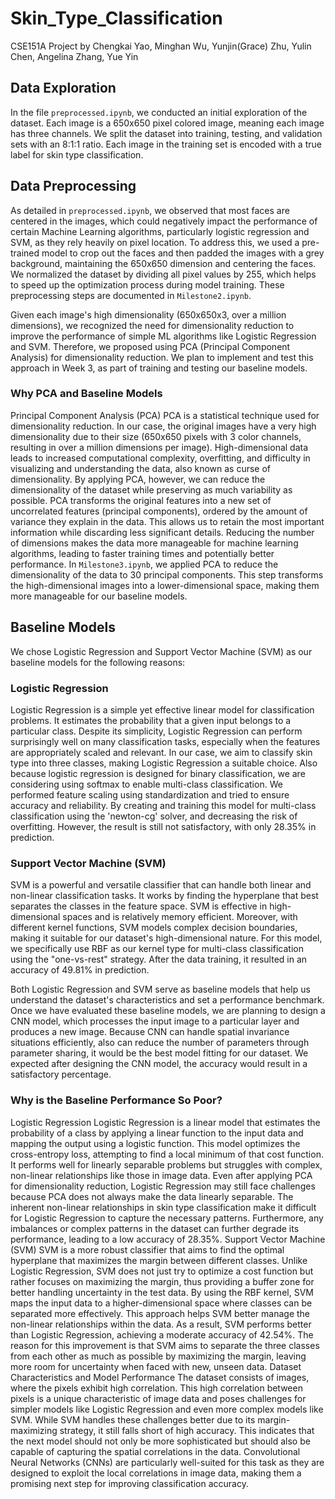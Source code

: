 # Skin_Type_Classification
CSE151A Project by Chengkai Yao, Minghan Wu, Yunjin(Grace) Zhu, Yulin Chen, Angelina Zhang, Yue Yin

## Data Exploration 
In the file `preprocessed.ipynb`, we conducted an initial exploration of the dataset. Each image is a 650x650 pixel colored image, meaning each image has three channels. We split the dataset into training, testing, and validation sets with an 8:1:1 ratio. Each image in the training set is encoded with a true label for skin type classification.

## Data Preprocessing
As detailed in `preprocessed.ipynb`, we observed that most faces are centered in the images, which could negatively impact the performance of certain Machine Learning algorithms, particularly logistic regression and SVM, as they rely heavily on pixel location. To address this, we used a pre-trained model to crop out the faces and then padded the images with a grey background, maintaining the 650x650 dimension and centering the faces. We normalized the dataset by dividing all pixel values by 255, which helps to speed up the optimization process during model training. These preprocessing steps are documented in `Milestone2.ipynb`.

Given each image's high dimensionality (650x650x3, over a million dimensions), we recognized the need for dimensionality reduction to improve the performance of simple ML algorithms like Logistic Regression and SVM. Therefore, we proposed using PCA (Principal Component Analysis) for dimensionality reduction. We plan to implement and test this approach in Week 3, as part of training and testing our baseline models.

### Why PCA and Baseline Models
Principal Component Analysis (PCA)
PCA is a statistical technique used for dimensionality reduction. In our case, the original images have a very high dimensionality due to their size (650x650 pixels with 3 color channels, resulting in over a million dimensions per image). High-dimensional data leads to increased computational complexity, overfitting, and difficulty in visualizing and understanding the data, also known as curse of dimensionality. By applying PCA, however, we can reduce the dimensionality of the dataset while preserving as much variability as possible. PCA transforms the original features into a new set of uncorrelated features (principal components), ordered by the amount of variance they explain in the data. This allows us to retain the most important information while discarding less significant details. Reducing the number of dimensions makes the data more manageable for machine learning algorithms, leading to faster training times and potentially better performance.
In `Milestone3.ipynb`, we applied PCA to reduce the dimensionality of the data to 30 principal components. This step transforms the high-dimensional images into a lower-dimensional space, making them more manageable for our baseline models.

## Baseline Models
We chose Logistic Regression and Support Vector Machine (SVM) as our baseline models for the following reasons:

### Logistic Regression
Logistic Regression is a simple yet effective linear model for classification problems. It estimates the probability that a given input belongs to a particular class. Despite its simplicity, Logistic Regression can perform surprisingly well on many classification tasks, especially when the features are appropriately scaled and relevant. In our case, we aim to classify skin type into three classes, making Logistic Regression a suitable choice.
Also because logistic regression is designed for binary classification, we are considering using softmax to enable multi-class classification. We performed feature scaling using standardization and tried to ensure accuracy and reliability. By creating and training this model for multi-class classification using the 'newton-cg' solver, and decreasing the risk of overfitting.  However, the result is still not satisfactory, with only 28.35% in prediction.

### Support Vector Machine (SVM)
SVM is a powerful and versatile classifier that can handle both linear and non-linear classification tasks. It works by finding the hyperplane that best separates the classes in the feature space. SVM is effective in high-dimensional spaces and is relatively memory efficient. Moreover, with different kernel functions, SVM models complex decision boundaries, making it suitable for our dataset's high-dimensional nature.
For this model, we specifically use RBF as our kernel type for multi-class classification using the "one-vs-rest" strategy. After the data training, it resulted in an accuracy of 49.81% in prediction.

Both Logistic Regression and SVM serve as baseline models that help us understand the dataset's characteristics and set a performance benchmark. Once we have evaluated these baseline models, we are planning to design a CNN model, which processes the input image to a particular layer and produces a new image. Because CNN can handle spatial invariance situations efficiently, also can reduce the number of parameters through parameter sharing, it would be the best model fitting for our dataset. We expected after designing the CNN model, the accuracy would result in a satisfactory percentage.


### Why is the Baseline Performance So Poor?
Logistic Regression Logistic Regression is a linear model that estimates the probability of a class by applying a linear function to the input data and mapping the output using a logistic function. This model optimizes the cross-entropy loss, attempting to find a local minimum of that cost function. It performs well for linearly separable problems but struggles with complex, non-linear relationships like those in image data. Even after applying PCA for dimensionality reduction, Logistic Regression may still face challenges because PCA does not always make the data linearly separable. The inherent non-linear relationships in skin type classification make it difficult for Logistic Regression to capture the necessary patterns. Furthermore, any imbalances or complex patterns in the dataset can further degrade its performance, leading to a low accuracy of 28.35%.
Support Vector Machine (SVM) SVM is a more robust classifier that aims to find the optimal hyperplane that maximizes the margin between different classes. Unlike Logistic Regression, SVM does not just try to optimize a cost function but rather focuses on maximizing the margin, thus providing a buffer zone for better handling uncertainty in the test data. By using the RBF kernel, SVM maps the input data to a higher-dimensional space where classes can be separated more effectively. This approach helps SVM better manage the non-linear relationships within the data. As a result, SVM performs better than Logistic Regression, achieving a moderate accuracy of 42.54%. The reason for this improvement is that SVM aims to separate the three classes from each other as much as possible by maximizing the margin, leaving more room for uncertainty when faced with new, unseen data.
Dataset Characteristics and Model Performance The dataset consists of images, where the pixels exhibit high correlation. This high correlation between pixels is a unique characteristic of image data and poses challenges for simpler models like Logistic Regression and even more complex models like SVM. While SVM handles these challenges better due to its margin-maximizing strategy, it still falls short of high accuracy. This indicates that the next model should not only be more sophisticated but should also be capable of capturing the spatial correlations in the data. Convolutional Neural Networks (CNNs) are particularly well-suited for this task as they are designed to exploit the local correlations in image data, making them a promising next step for improving classification accuracy.
